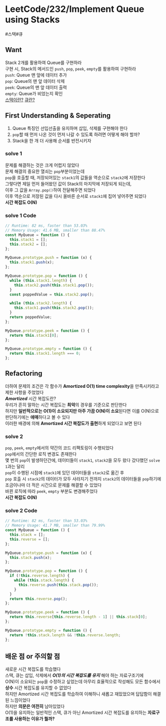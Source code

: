 # LeetCode/232/Implement Queue using Stacks

#스택#큐

## Want

Stack 2개를 활용하여 Queue를 구현하라  
구현 시, Stack의 메서드인 `push`, `pop`, `peek`, `empty`를 활용하여 구현하라  
`push`: Queue 맨 앞에 데이터 추가  
`pop`: Queue의 맨 앞 데이터 삭제  
`peek`: Queue의 맨 앞 데이터 출력  
`empty`: Queue가 비었는지 확인  
[스택이란?](https://github.com/Collection50/Algorithm-DataStructrue/blob/master/Stack.md)
[큐란?](https://github.com/Collection50/Algorithm-DataStructrue/blob/master/Queue.md)

## First Understanding & Seperating

1. Queue 특징인 선입선출을 유지하며 삽입, 삭제를 구현해야 한다
2. `pop`할 때 먼저 나온 것이 먼저 나갈 수 있도록 하려면 어떻게 해야 할까?
3. Stack을 한 개 더 사용해 순서를 반전시키자

### solve 1

문제를 해결하는 것은 크게 어렵지 않았다  
문제 해결의 중요한 열쇠는 `pop`부분이었는데  
`pop`을 호출할 때, 저장되어있는 `stack1`의 값들을 역순으로 `stack2`에 저장한다  
그렇다면 제일 먼저 들어왔던 값이 Stack의 마지막에 저장되게 되는데,  
이후 그 값을 `Array.pop()`하여 전달해주면 되었다  
이후 역순으로 저장된 값을 다시 올바른 순서로 `stack1`에 집어 넣어주면 되었다  
**시간 복잡도 O(N)**

### solve 1 Code

```js
// Runtime: 82 ms, faster than 53.03%
// Memory Usage: 41.6 MB, smaller than 88.47%
const MyQueue = function () {
  this.stack1 = [];
  this.stack2 = [];
};

MyQueue.prototype.push = function (x) {
  this.stack1.push(x);
};

MyQueue.prototype.pop = function () {
  while (this.stack1.length) {
    this.stack2.push(this.stack1.pop());
  }
  const poppedValue = this.stack2.pop();

  while (this.stack2.length) {
    this.stack1.push(this.stack2.pop());
  }
  return poppedValue;
};

MyQueue.prototype.peek = function () {
  return this.stack1[0];
};

MyQueue.prototype.empty = function () {
  return this.stack1.length === 0;
};
```

## Refactoring

<!-- [큐]() -->

더하여 문제의 조건은 각 함수가 **Amortized O(1) time complexity**을 만족시키라고 제한 사항을 주었었다  
**_Amortized_** 시간 복잡도란?  
우리가 흔히 말하는 시간 복잡도는 **최악**의 경우를 기준으로 판단한다  
하지만 **일반적으로는 O(1)이 소요되지만 아주 가끔 O(N)이 소요**된다면 이를 O(N)으로 판단하기에는 **애매**하다고 볼 수 있다  
이러한 배경에 의해 **Amortized 시간 복잡도가 출현**하게 되었다고 보면 된다

### solve 2

`pop`, `peek`, `empty`에서의 약간의 코드 리팩토링이 수행되었다  
`pop`에서의 간단한 로직 변경도 존재한다  
몇 번의 `pop`이 발생하던간에, 데이터들이 `stack1`, `stack2`을 모두 왔다 갔다했던 `solve 1`과는 달리  
`pop`이 수행된 시점에 `stack1`에 있던 데이터들을 `stack2`로 옮긴 후  
`pop` 호출 시 `stack2`의 데이터가 모두 사라지기 전까지 `stack2`의 데이터들을 `pop`하기에  
조금이나마 더 적은 시간으로 문제를 해결할 수 있었다  
바뀐 로직에 따라 `peek`, `empty` 부분도 변경해주었다  
**시간 복잡도 O(N)**

### solve 2 Code

```js
// Runtime: 82 ms, faster than 53.03%
// Memory Usage: 41.7 MB, smaller than 79.99%
const MyQueue = function () {
  this.stack = [];
  this.reverse = [];
};

MyQueue.prototype.push = function (x) {
  this.stack.push(x);
};

MyQueue.prototype.pop = function () {
  if (!this.reverse.length) {
    while (this.stack.length) {
      this.reverse.push(this.stack.pop());
    }
  }
  return this.reverse.pop();
};

MyQueue.prototype.peek = function () {
  return this.reverse[this.reverse.length - 1] || this.stack[0];
};

MyQueue.prototype.empty = function () {
  return !this.stack.length && !this.reverse.length;
};
```

## 배운 점 or 주의할 점

새로운 시간 복잡도를 학습했다  
스택, 큐는 삽입, 삭제에서 **_O(1)의 시간 복잡도를 유지_** 해야 하는 자료구조기에  
O(N)이 소요되는 `pop`을 수정하고 싶었는데 아무리 효율적으로 작성해도 모든 함수에서 **상수** 시간 복잡도를 유지할 수 없었다  
하지만 Amortized 시간 복잡도를 학습하여 이해하니 새롭고 재밌었으며 답답함이 해결된 느낌이었다  
하지만 **의문은 여전히** 남아있었다  
O(1)을 유지하는 일반적인 스택, 큐가 아닌 Amortized 시간 복잡도를 유지하는 **자료구조를 사용하는 이유가 뭘까?**
